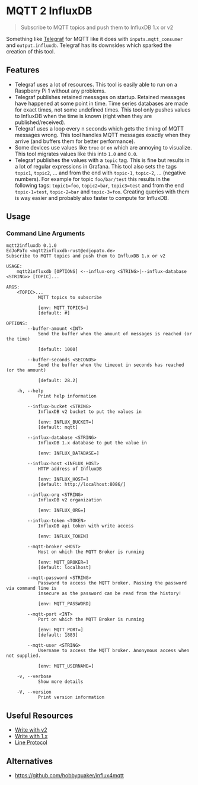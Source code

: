 # MQTT 2 InfluxDB

> Subscribe to MQTT topics and push them to InfluxDB 1.x or v2

Something like [Telegraf](https://github.com/influxdata/telegraf) for MQTT like it does with `inputs.mqtt_consumer` and `output.influxdb`.
Telegraf has its downsides which sparked the creation of this tool.

## Features

- Telegraf uses a lot of resources. This tool is easily able to run on a Raspberry Pi 1 without any problems.
- Telegraf publishes retained messages on startup. Retained messages have happened at some point in time. Time series databases are made for exact times, not some undefined times. This tool only pushes values to InfluxDB when the time is known (right when they are published/received).
- Telegraf uses a loop every n seconds which gets the timing of MQTT messages wrong. This tool handles MQTT messages exactly when they arrive (and buffers them for better performance).
- Some devices use values like `true` or `on` which are annoying to visualize. This tool migrates values like this into `1.0` and `0.0`.
- Telegraf publishes the values with a `topic` tag. This is fine but results in a lot of regular expressions in Grafana. This tool also sets the tags `topic1`, `topic2`, … and from the end with `topic-1`, `topic-2`, … (negative numbers). For example for topic `foo/bar/test` this results in the following tags: `topic1=foo`, `topic2=bar`, `topic3=test` and from the end `topic-1=test`, `topic-2=bar` and `topic-3=foo`. Creating queries with them is way easier and probably also faster to compute for InfluxDB.

## Usage

### Command Line Arguments

```plaintext
mqtt2influxdb 0.1.0
EdJoPaTo <mqtt2influxdb-rust@edjopato.de>
Subscribe to MQTT topics and push them to InfluxDB 1.x or v2

USAGE:
    mqtt2influxdb [OPTIONS] <--influx-org <STRING>|--influx-database <STRING>> [TOPIC]...

ARGS:
    <TOPIC>...
            MQTT topics to subscribe

            [env: MQTT_TOPICS=]
            [default: #]

OPTIONS:
        --buffer-amount <INT>
            Send the buffer when the amount of messages is reached (or the time)

            [default: 1000]

        --buffer-seconds <SECONDS>
            Send the buffer when the timeout in seconds has reached (or the amount)

            [default: 28.2]

    -h, --help
            Print help information

        --influx-bucket <STRING>
            InfluxDB v2 bucket to put the values in

            [env: INFLUX_BUCKET=]
            [default: mqtt]

        --influx-database <STRING>
            InfluxDB 1.x database to put the value in

            [env: INFLUX_DATABASE=]

        --influx-host <INFLUX_HOST>
            HTTP address of InfluxDB

            [env: INFLUX_HOST=]
            [default: http://localhost:8086/]

        --influx-org <STRING>
            InfluxDB v2 organization

            [env: INFLUX_ORG=]

        --influx-token <TOKEN>
            InfluxDB api token with write access

            [env: INFLUX_TOKEN]

        --mqtt-broker <HOST>
            Host on which the MQTT Broker is running

            [env: MQTT_BROKER=]
            [default: localhost]

        --mqtt-password <STRING>
            Password to access the MQTT broker. Passing the password via command line is
            insecure as the password can be read from the history!

            [env: MQTT_PASSWORD]

        --mqtt-port <INT>
            Port on which the MQTT Broker is running

            [env: MQTT_PORT=]
            [default: 1883]

        --mqtt-user <STRING>
            Username to access the MQTT broker. Anonymous access when not supplied.

            [env: MQTT_USERNAME=]

    -v, --verbose
            Show more details

    -V, --version
            Print version information
```

## Useful Resources

- [Write with v2](https://docs.influxdata.com/influxdb/v2.1/write-data/developer-tools/api/)
- [Write with 1.x](https://docs.influxdata.com/influxdb/v2.1/reference/api/influxdb-1x/write/)
- [Line Protocol](https://docs.influxdata.com/influxdb/v2.1/reference/syntax/line-protocol/)

## Alternatives

- <https://github.com/hobbyquaker/influx4mqtt>
